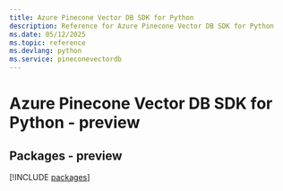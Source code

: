 ```yaml
---
title: Azure Pinecone Vector DB SDK for Python
description: Reference for Azure Pinecone Vector DB SDK for Python
ms.date: 05/12/2025
ms.topic: reference
ms.devlang: python
ms.service: pineconevectordb
---
```

# Azure Pinecone Vector DB SDK for Python - preview
## Packages - preview
[!INCLUDE [packages](pinecone-vector-db-index.md)]